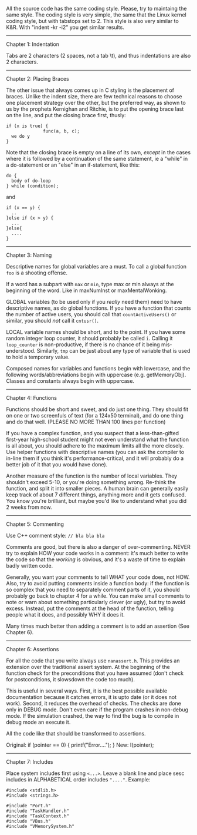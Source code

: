 
All  the  source  code has  the  same  coding  style. Please,  try  to
maintaing the same  style.  The coding style is  very simple, the same
that the Linux  kernel coding style, but with tabstops  set to 2. This
style  is also  very similar  to K&R.  With "indent  -kr -i2"  you get
similar results.

----------------------------------------------------------------------
Chapter 1: Indentation

Tabs are 2 characters (2 spaces,  not a tab \t), and thus indentations
are also 2 characters.


----------------------------------------------------------------------
Chapter 2: Placing Braces

The other issue that always comes  up in C styling is the placement of
braces.  Unlike  the indent size,  there are few technical  reasons to
choose one placement  strategy over the other, but  the preferred way,
as shown  to us by the prophets  Kernighan and Ritchie, is  to put the
opening  brace last  on the  line, and  put the  closing  brace first,
thusly:

    if (x is true) {
                  func(a, b, c);
      we do y
    }


Note that the closing brace is empty on a line of its own, _except_ in
the  cases  where  it  is  followed  by a  continuation  of  the  same
statement,  ie  a  "while"  in  a  do-statement or  an  "else"  in  an
if-statement, like this:

    do {
      body of do-loop
    } while (condition);

and

    if (x == y) {
      ..
    }else if (x > y) {
      ...
    }else{
      ....
    }
        

----------------------------------------------------------------------
Chapter 3: Naming

Descriptive names for  global variables are a must.   To call a global
function `foo` is a shooting offense.

If a word has a subpart with `max` or `min`, type max or min always at
the beginning of the word. Like in maxNumInst or maxMentalWonking.

GLOBAL variables (to  be used only if you _really_  need them) need to
have  descriptive  names, as  do  global  functions.   If you  have  a
function that counts the number  of active users, you should call that
`countActiveUsers()` or similar, you should _not_ call it `cntusr()`.

LOCAL variable names  should be short, and to the  point.  If you have
some random  integer loop counter,  it should probably be  called `i`.
Calling it `loop_counter` is non-productive,  if there is no chance of
it being mis-understood.  Similarly, `tmp`  can be just about any type
of variable that is used to hold a temporary value.

Composed names  for variables and functions begin  with lowercase, and
the    following     words/abbreviations    begin    with    uppercase
(e.g.   getMemoryObj).  Classes  and   constants  always   begin  with
uppercase.
		
----------------------------------------------------------------------
Chapter 4: Functions

Functions  should be short  and sweet,  and do  just one  thing.  They
should fit on  one or two screenfuls of text  (for a 124x50 terminal),
and do one thing and do that  well. (PLEASE NO MORE THAN 100 lines per
function)

If   you  have   a  complex   function,   and  you   suspect  that   a
less-than-gifted  first-year   high-school  student  might   not  even
understand what  the function is all  about, you should  adhere to the
maximum  limits  all the  more  closely.   Use  helper functions  with
descriptive names  (you can  ask the compiler  to in-line them  if you
think it's performance-critical, and it  will probably do a better job
of it that you would have done).

Another  measure of  the function  is the  number of  local variables.
They shouldn't exceed 5-10, or you're doing something wrong.  Re-think
the function,  and split  it into smaller  pieces.  A human  brain can
generally easily keep track of about 7 different things, anything more
and it gets confused.  You know you're brilliant, but maybe you'd like
to understand what you did 2 weeks from now.

----------------------------------------------------------------------
Chapter 5: Commenting

Use C++ comment style: `// bla bla bla`

Comments  are good,  but there  is also  a danger  of over-commenting.
NEVER  try to  explain HOW  your code  works in  a comment:  it's much
better to write the code so  that the _working_ is obvious, and it's a
waste of time to explain badly written code.

Generally, you  want your  comments to tell  WHAT your code  does, not
HOW.  Also, try  to avoid putting comments inside  a function body: if
the function is  so complex that you need  to separately comment parts
of it, you should probably go back  to chapter 4 for a while.  You can
make  small comments  to  note or  warn  about something  particularly
clever (or ugly), but try  to avoid excess.  Instead, put the comments
at the head of the function, telling people what it does, and possibly
WHY it does it.

Many times  much better than adding  a comment is to  add an assertion
(See Chapter 6).

----------------------------------------------------------------------
Chapter 6: Assertions

For all the code that you write always use `nanassert.h`.  This provides
an extension over  the traditional assert system. At  the beginning of
the function check for the  preconditions that you have assumed (don't
check for postconditions, it slowsdown the code too much).

This  is useful  in  several ways.   First,  it is  the best  possible
available documentation because it catches errors, it is upto date (or
it  does not work).  Second, it  reduces the  overhead of  checks. The
checks are  done only in  DEBUG mode. Don't  even care if  the program
crashes in non-debug mode. If  the simulation crashed, the way to find
the bug is to compile in debug mode an execute it.

All the code like that should be transformed to assertions. 

Original:
    if (pointer == 0) {
      printf("Error....");
    }
New:
    I(pointer);

----------------------------------------------------------------------
Chapter 7: Includes

Place system includes first using  `<...>`. Leave a blank line and place
sesc includes in ALPHABETICAL order includes `"...."`. Example:

    #include <stdlib.h>
    #include <strings.h>

    #include "Port.h"
    #include "TaskHandler.h"
    #include "TaskContext.h"
    #include "VBus.h"
    #include "VMemorySystem.h"

